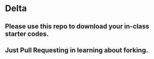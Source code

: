 # Delta

## Please use this repo to download your in-class starter codes.

## Just Pull Requesting in learning about forking.
